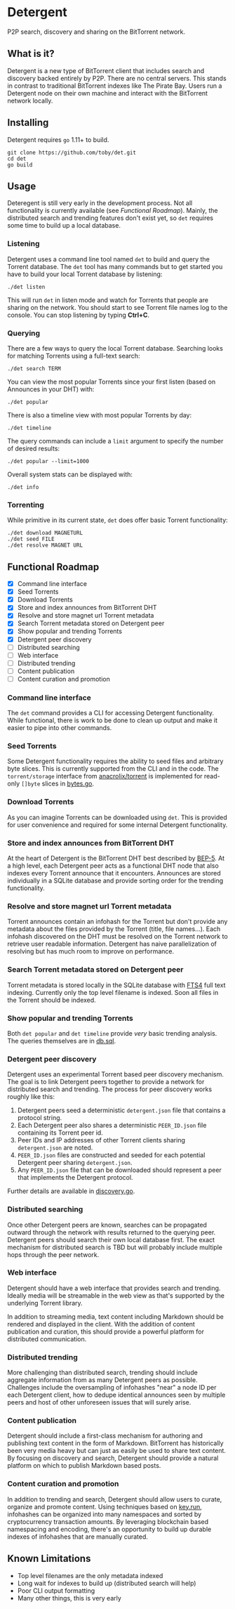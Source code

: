 # Detergent

P2P search, discovery and sharing on the BitTorrent network.

## What is it?

Detergent is a new type of BitTorrent client that includes search and discovery
backed entirely by P2P. There are no central servers. This stands in contrast
to traditional BitTorrent indexes like The Pirate Bay. Users run a Detergent
node on their own machine and interact with the BitTorrent network locally.

## Installing

Detergent requires `go` 1.11+ to build.

```
git clone https://github.com/toby/det.git
cd det
go build
```

## Usage

Deteregent is still very early in the development process. Not all
functionality is currently available (see *Functional Roadmap*). Mainly, the
distributed search and trending features don't exist yet, so `det` requires
some time to build up a local database.

### Listening

Detergent uses a command line tool named `det` to build and query the Torrent
database. The `det` tool has many commands but to get started you have to build
your local Torrent database by listening:

`./det listen`

This will run `det` in listen mode and watch for Torrents that people are
sharing on the network. You should start to see Torrent file names log to the
console. You can stop listening by typing **Ctrl+C**.

### Querying

There are a few ways to query the local Torrent database. Searching looks for
matching Torrents using a full-text search:

`./det search TERM`

You can view the most popular Torrents since your first listen (based on
Announces in your DHT) with:

`./det popular`

There is also a timeline view with most popular Torrents by day:

`./det timeline`

The query commands can include a `limit` argument to specify the number of
desired results:

`./det popular --limit=1000`

Overall system stats can be displayed with:

`./det info`

### Torrenting

While primitive in its current state, `det` does offer basic Torrent functionality:

```
./det download MAGNETURL
./det seed FILE
./det resolve MAGNET URL
```

## Functional Roadmap

- [x] Command line interface
- [x] Seed Torrents
- [x] Download Torrents
- [x] Store and index announces from BitTorrent DHT
- [x] Resolve and store magnet url Torrent metadata
- [x] Search Torrent metadata stored on Detergent peer
- [x] Show popular and trending Torrents
- [x] Detergent peer discovery
- [ ] Distributed searching
- [ ] Web interface
- [ ] Distributed trending
- [ ] Content publication
- [ ] Content curation and promotion

### Command line interface

The `det` command provides a CLI for accessing Detergent functionality. While
functional, there is work to be done to clean up output and make it easier to
pipe into other commands.

### Seed Torrents

Some Detergent functionality requires the ability to seed files and arbitrary
byte slices. This is currently supported from the CLI and in the code. The
`torrent/storage` interface from [anacrolix/torrent](https://github.com/anacrolix/torrent)
is implemented for read-only `[]byte` slices in [bytes.go](https://github.com/toby/det/blob/master/bytes.go).

### Download Torrents

As you can imagine Torrents can be downloaded using `det`. This is provided for
user convenience and required for some internal Detergent functionality.

### Store and index announces from BitTorrent DHT

At the heart of Detergent is the BitTorrent DHT best described by
[BEP-5](http://www.bittorrent.org/beps/bep_0005.html). At a high level, each
Detergent peer acts as a functional DHT node that also indexes every Torrent
announce that it encounters. Announces are stored individually in a SQLite
database and provide sorting order for the trending functionality.

### Resolve and store magnet url Torrent metadata

Torrent announces contain an infohash for the Torrent but don't provide any
metadata about the files provided by the Torrent (title, file names...). Each
infohash discovered on the DHT must be resolved on the Torrent network to
retrieve user readable information. Detergent has naive parallelization of
resolving but has much room to improve on performance.

### Search Torrent metadata stored on Detergent peer

Torrent metadata is stored locally in the SQLite database with
[FTS4](https://www.sqlite.org/fts3.html) full text indexing. Currently only the
top level filename is indexed. Soon all files in the Torrent should be indexed.

### Show popular and trending Torrents

Both `det popular` and `det timeline` provide *very* basic trending analysis.
The queries themselves are in [db.sql](https://github.com/toby/det/blob/master/sql/db.sql).

### Detergent peer discovery

Detergent uses an experimental Torrent based peer discovery mechanism. The goal
is to link Detergent peers together to provide a network for distributed search
and trending. The process for peer discovery works roughly like this:

1. Detergent peers seed a deterministic `detergent.json` file that contains a protocol string.
2. Each Detergent peer also shares a deterministic `PEER_ID.json` file containing its Torrent peer id.
3. Peer IDs and IP addresses of other Torrent clients sharing `detergent.json` are noted.
4. `PEER_ID.json` files are constructed and seeded for each potential Detergent peer sharing `detergent.json`.
5. Any `PEER_ID.json` file that can be downloaded should represent a peer that implements the Detergent protocol.

Further details are available in [discovery.go](https://github.com/toby/det/blob/master/discovery.go).

### Distributed searching

Once other Detergent peers are known, searches can be propagated outward
through the network with results returned to the querying peer. Detergent peers
should search their own local database first. The exact mechanism for
distributed search is TBD but will probably include multiple hops through the
peer network.

### Web interface

Detergent should have a web interface that provides search and trending.
Ideally media will be streamable in the web view as that's supported by the
underlying Torrent library.

In addition to streaming media, text content including Markdown should be
rendered and displayed in the client. With the addition of content publication
and curation, this should provide a powerful platform for distributed
communication.

### Distributed trending

More challenging than distributed search, trending should include aggregate
information from as many Detergent peers as possible. Challenges include the
oversampling of infohashes "near" a node ID per each Detergent client, how to
dedupe identical announces seen by multiple peers and host of other unforeseen
issues that will surely arise.


### Content publication

Detergent should include a first-class mechanism for authoring and publishing
text content in the form of Markdown. BitTorrent has historically been very
media heavy but can just as easily be used to share text content. By focusing
on discovery and search, Detergent should provide a natural platform on which
to publish Markdown based posts.

### Content curation and promotion

In addition to trending and search, Detergent should allow users to curate,
organize and promote content. Using techniques based on
[key.run](https://github.com/toby/keyrun), infohashes can be organized
into many namespaces and sorted by cryptocurrency transaction amounts. By
leveraging blockchain based namespacing and encoding, there's an opportunity to
build up durable indexes of infohashes that are manually curated.

## Known Limitations

* Top level filenames are the only metadata indexed
* Long wait for indexes to build up (distributed search will help)
* Poor CLI output formatting
* Many other things, this is very early

